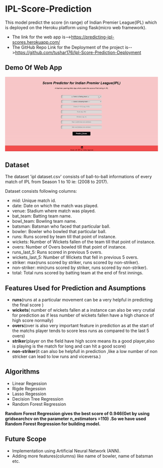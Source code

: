 # IPL-Score-Prediction
 This model predict the score (in range) of Indian Premier League(IPL) which is deployed on the Heroku platform using flask(micro web framework).
- The link for the web app is-->https://predicting-ipl-scores.herokuapp.com/
- The GitHub Repo Link for the Deployment of the project is-->https://github.com/tushar176/Ipl-Score-Prediction-Deployment

## Demo Of Web App
![Demo Of Web App](https://github.com/tushar176/Ipl-Score-Prediction-Deployment/blob/master/demo.gif)

## Dataset
The dataset 'ipl dataset.csv' consists of ball-to-ball informations of every match of IPL from Season 1 to 10 ie: (2008 to 2017).

Dataset consists following columns:
- mid: Unique match id.
- date: Date on which the match was played.
- venue: Stadium where match was played.
- bat_team: Batting team name.
- bowl_team: Bowling team name.
- batsman: Batsman who faced that particular ball.
- bowler: Bowler who bowled that particular ball.
- runs: Runs scored by team till that point of instance.
- wickets: Number of Wickets fallen of the team till that point of instance.
- overs: Number of Overs bowled till that point of instance.
- runs_last_5: Runs scored in previous 5 overs.
- wickets_last_5: Number of Wickets that fell in previous 5 overs.
- striker: max(runs scored by striker, runs scored by non-striker).
- non-striker: min(runs scored by striker, runs scored by non-striker).
- total: Total runs scored by batting team at the end of first innings.

## Features Used for Prediction and Asumptions

  - **runs**(runs at a particular movement can be a very helpful in predicting the final score )
  - **wickets**( number of wickets fallen at a instance can also be very crutial for prediction as if less number of wickets fallen have a high chance of high score normally)
  - **overs**(over is also very important feature in prediction as at the start of the matchs player tends to score less runs as compared to the last 5 overs)
  - **striker**(player on the field have high score means its a good player,also is playing is the match for long and can hit a good score)
  - **non-striker**(it can also be helpfull in prediction ,like a low number of non stricker can lead to low runs and viceversa.)  

## Algorithms
- Linear Regession
- Rigde Regession
- Lasso Regession
- Decision Tree Regression
- Random Forest Regression

**Random Forest Regression gives the best score of 0.946(Get by using gridsearchcv on the parameter n_estimators =110) .So we have used Random Forest Regression for building model.**


## Future Scope
- Implementation using Artificial Neural Network (ANN).
- Adding more features(columns) like name of bowler, name of batsman etc.
